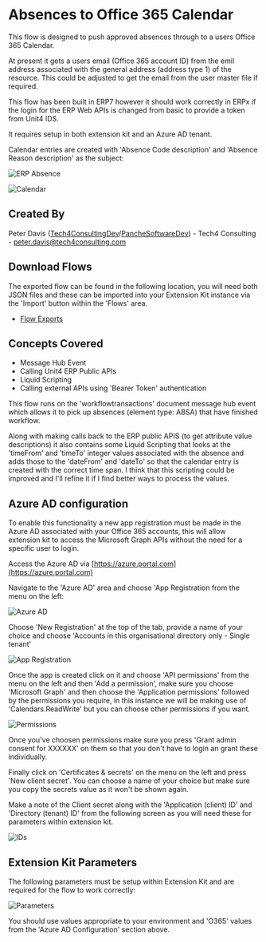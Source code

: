 # Absences to Office 365 Calendar

This flow is designed to push approved absences through to a users Office 365 Calendar.  

At present it gets a users email (Office 365 account ID) from the emil address associated with the general address (address type 1) of the resource.  This could be adjusted to get the email from the user master file if required.

This flow has been built in ERP7 however it should work correctly in ERPx if the login for the ERP Web APIs is changed from basic to provide a token from Unit4 IDS.

It requires setup in both extension kit and an Azure AD tenant.

Calendar entries are created with 'Absence Code description' and 'Absence Reason description' as the subject:

![ERP Absence](Assets/ERPAbsence.png)

![Calendar](Assets/CalendarAbsence.png)

## Created By

Peter Davis ([Tech4ConsultingDev](https://github.com/Tech4ConsultingDev)/[PancheSoftwareDev](https://github.com/PanacheSoftwareDev)) - Tech4 Consulting - [peter.davis@tech4consulting.com](mailto:peter.davis@tech4consulting.com)

## Download Flows

The exported flow can be found in the following location, you will need both JSON files and these can be imported into your Extension Kit instance via the 'Import' button within the 'Flows' area.

- [Flow Exports](FlowExport/)

## Concepts Covered

- Message Hub Event
- Calling Unit4 ERP Public APIs
- Liquid Scripting
- Calling external APIs using 'Bearer Token' authentication

This flow runs on the 'workflowtransactions' document message hub event which allows it to pick up absences (element type: ABSA) that have finished workflow.  

Along with making calls back to the ERP public APIS (to get attribute value descriptions) it also contains some Liquid Scripting that looks at the 'timeFrom' and 'timeTo' integer values associated with the absence and adds those to the 'dateFrom' and 'dateTo' so that the calendar entry is created with the correct time span.  I think that this scripting could be improved and I'll refine it if I find better ways to process the values. 

## Azure AD configuration

To enable this functionality a new app registration must be made in the Azure AD associated with your Office 365 accounts, this will allow extension kit to access the Microsoft Graph APIs without the need for a specific user to login.

Access the Azure AD via [https://azure.portal.com](https://azure.portal.com)

Navigate to the 'Azure AD' area and choose 'App Registration from the menu on the left:

![Azure AD](Assets/AzureAppRegistration.png)

Choose 'New Registration' at the top of the tab, provide a name of your choice and choose 'Accounts in this organisational directory only - Single tenant'

![App Registration](Assets/RegisterApp.png)

Once the app is created click on it and choose 'API permissions' from the menu on the left and then 'Add a permission', make sure you choose 'Microsoft Graph' and then choose the 'Application permissions' followed by the permissions you require, in this instance we will be making use of 'Calendars.ReadWrite' but you can choose other permissions if you want.

![Permissions](Assets/SELECTAPIPermissions.png)

Once you've choosen permissions make sure you press 'Grant admin consent for XXXXXX' on them so that you don't have to login an grant these individually.

Finally click on 'Certificates & secrets' on the menu on the left and press 'New client secret'.  You can choose a name of your choice but make sure you copy the secrets value as it won't be shown again.

Make a note of the Client secret along with the 'Application (client) ID' and 'Directory (tenant) ID' from the following screen as you will need these for parameters within extension kit.

![IDs](Assets/AppRegistration.png)

## Extension Kit Parameters

The following parameters must be setup within Extension Kit and are required for the flow to work correctly:

![Parameters](Assets/Parameters.png)

You should use values appropriate to your environment and 'O365' values from the 'Azure AD Configuration' section above.

